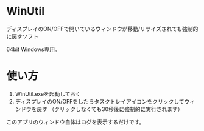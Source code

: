 # WinUtil
ディスプレイのON/OFFで開いているウィンドウが移動/リサイズされても強制的に戻すソフト

64bit Windows専用。

# 使い方
1. WinUtil.exeを起動しておく
2. ディスプレイのON/OFFをしたらタスクトレイアイコンをクリックしてウィンドウを戻す
（クリックしなくても30秒後に強制的に実行されます）

このアプリのウィンドウ自体はログを表示するだけです。
